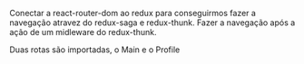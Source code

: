 Conectar a react-router-dom ao redux para conseguirmos fazer a navegação atravez do redux-saga e redux-thunk. Fazer a navegação após a ação de um midleware do redux-thunk.

Duas rotas são importadas, o Main e o Profile